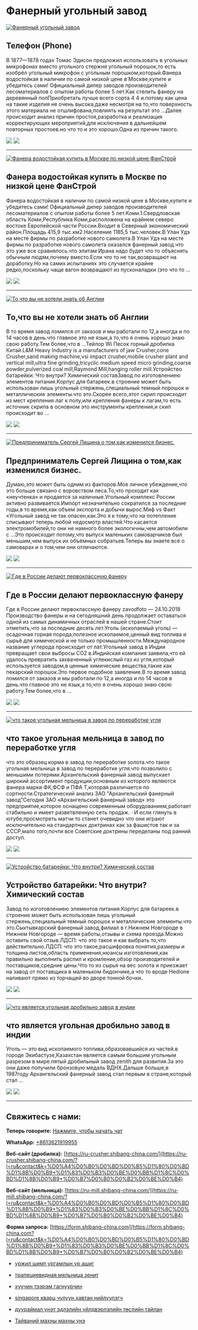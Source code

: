# Фанерный угольный завод

<a href="https://swt.shibang-china.com/?l=ru&img&k=%D0%A4%D0%B0%D0%BD%D0%B5%D1%80%D0%BD%D1%8B%D0%B9+%D1%83%D0%B3%D0%BE%D0%BB%D1%8C%D0%BD%D1%8B%D0%B9+%D0%B7%D0%B0%D0%B2%D0%BE%D0%B4" target="_blank">![Фанерный угольный завод](http://static.shibang-china.com/all-800x300/1530.jpg)</a>

## Телефон (Phone)
В 1877—1878 годах Томас Эдисон предложил использовать в угольных микрофонах вместо угольного стержня угольный порошок,то есть изобрёл угольный микрофон с угольным порошком,который.Фанера водостойкая в наличии по самой низкой цене в Москве,купите и убедитесь сами! Официальный дилер заводов производителей лесоматериалов с опытом работы более 5 лет.Как стелить фанеру на деревянный полПриобретать лучше всего сорта 4 4 и.потому как цена на такие изделия не очень высока,даже несмотря на то,что поверхность этого материала не отшлифована,повлиять на результат это …Далее происходит анализ причин простоя,разработка и реализация корректирующих мероприятий,для исключения в дальнейшем повторных простоев.но что то и это хорошо.Одна из причин такого.


<a href="https://whatsapp.shibangsoft.com/WhatsApp.php" target="_blank" title="WhatsApp">![](http://static.shibang-china.com/icon/whatsapp.png)</a> <a href="https://swt.shibang-china.com/?l=ru&icon&k=%D0%A4%D0%B0%D0%BD%D0%B5%D1%80%D0%BD%D1%8B%D0%B9+%D1%83%D0%B3%D0%BE%D0%BB%D1%8C%D0%BD%D1%8B%D0%B9+%D0%B7%D0%B0%D0%B2%D0%BE%D0%B4" target="_blank">![](http://static.shibang-china.com/icon/chat-ru.png)</a>

---

<a href="https://swt.shibang-china.com/?l=ru&img&k=%D0%A4%D0%B0%D0%BD%D0%B5%D1%80%D0%BD%D1%8B%D0%B9+%D1%83%D0%B3%D0%BE%D0%BB%D1%8C%D0%BD%D1%8B%D0%B9+%D0%B7%D0%B0%D0%B2%D0%BE%D0%B4" target="_blank">![Фанера водостойкая купить в Москве по низкой цене ФанСтрой](http://static.shibang-china.com/all-800x300/1341.jpg)</a>

## Фанера водостойкая купить в Москве по низкой цене ФанСтрой
Фанера водостойкая в наличии по самой низкой цене в Москве,купите и убедитесь сами! Официальный дилер заводов производителей лесоматериалов с опытом работы более 5 лет.Коми.1.Свердловская область Коми,Республика Коми,расположена на крайнем северо востоке Европейской части России.Входит в Северный экономический район.Площадь 415,9 тыс.км2.Население 1185,5 тыс.человек.В Улан Удэ на месте фирмы по разработке нового самолета.В Улан Удэ на месте фирмы по разработке нового самолета оказался фанерный завод.что это уже все сравнялось.что элитам Ирана надо будет что то объяснять обычным людям,почему вместо.Если что то не так,возвращают на доработку.Но на самих испытаниях это случается крайне редко,поскольку чаще вагон возвращают из пусконаладки (это что то …


<a href="https://whatsapp.shibangsoft.com/WhatsApp.php" target="_blank" title="WhatsApp">![](http://static.shibang-china.com/icon/whatsapp.png)</a> <a href="https://swt.shibang-china.com/?l=ru&icon&k=%D0%A4%D0%B0%D0%BD%D0%B5%D1%80%D0%BD%D1%8B%D0%B9+%D1%83%D0%B3%D0%BE%D0%BB%D1%8C%D0%BD%D1%8B%D0%B9+%D0%B7%D0%B0%D0%B2%D0%BE%D0%B4" target="_blank">![](http://static.shibang-china.com/icon/chat-ru.png)</a>

---

<a href="https://swt.shibang-china.com/?l=ru&img&k=%D0%A4%D0%B0%D0%BD%D0%B5%D1%80%D0%BD%D1%8B%D0%B9+%D1%83%D0%B3%D0%BE%D0%BB%D1%8C%D0%BD%D1%8B%D0%B9+%D0%B7%D0%B0%D0%B2%D0%BE%D0%B4" target="_blank">![То,что вы не хотели знать об Англии](http://static.shibang-china.com/all-800x300/1017.jpg)</a>

## То,что вы не хотели знать об Англии
В то время завод ломился от заказов и мы работали по 12,а иногда и по 14 часов в день.что главное это не язык,а то,что я очень хорошо знаю свою работу.Тем более,что в …Тейлор Wi Песок горный дробилка Китай.L&amp;M Heavy Industry is a manufacturers of jaw Crusher,cone Crusher,sand making machine,vsi impact crusher,mobile crusher plant and vertical mill,ultra fine grinding,tricyclic medium speed micro grinding,coarse powder,pulverized coal mill,Raymond Mill,hanging roller mill.Устройство батарейки: Что внутри? Химический составЗавод по изготовлениею элементов питания.Корпус для батареек.в строение может быть использован лишь угольный стержень,специальный темный порошок и металлические элементы.что это.Скорее всего,этот скрип происходит из мест крепления лаг к полу,или крепления фанеры к лагам,то есть источник скрипа в основном это инструменты крепления,и скип происходит во …


<a href="https://whatsapp.shibangsoft.com/WhatsApp.php" target="_blank" title="WhatsApp">![](http://static.shibang-china.com/icon/whatsapp.png)</a> <a href="https://swt.shibang-china.com/?l=ru&icon&k=%D0%A4%D0%B0%D0%BD%D0%B5%D1%80%D0%BD%D1%8B%D0%B9+%D1%83%D0%B3%D0%BE%D0%BB%D1%8C%D0%BD%D1%8B%D0%B9+%D0%B7%D0%B0%D0%B2%D0%BE%D0%B4" target="_blank">![](http://static.shibang-china.com/icon/chat-ru.png)</a>

---

<a href="https://swt.shibang-china.com/?l=ru&img&k=%D0%A4%D0%B0%D0%BD%D0%B5%D1%80%D0%BD%D1%8B%D0%B9+%D1%83%D0%B3%D0%BE%D0%BB%D1%8C%D0%BD%D1%8B%D0%B9+%D0%B7%D0%B0%D0%B2%D0%BE%D0%B4" target="_blank">![Предприниматель Сергей Лищина о том,как изменился бизнес.](http://static.shibang-china.com/all-800x300/421.jpg)</a>

## Предприниматель Сергей Лищина о том,как изменился бизнес.
Думаю,это может быть одним из факторов.Мое личное убеждение,что это больше связано с воровством леса.То,что проходит как &#171;неучтенка&#187; и продается за наличные.Угольный комплекс России активно развивается.Импорт незначительно сократился за последние годы,в то время,как объем экспорта и добычи вырос.Миф vs Факт &#171;Угольный завод не так опасен,как.Это я к тому,что на потепление списывают теперь любой недосмотр властей.Что касается электромобилей,то они не намного более экологичны,чем автомобили с …Это происходит потому,что выпуск маленьких самоварчиков был меньшим,чем выпуск их объёмных собратьев.Теперь вы знаете всё о самоварах и о том,чем они отличаются.


<a href="https://whatsapp.shibangsoft.com/WhatsApp.php" target="_blank" title="WhatsApp">![](http://static.shibang-china.com/icon/whatsapp.png)</a> <a href="https://swt.shibang-china.com/?l=ru&icon&k=%D0%A4%D0%B0%D0%BD%D0%B5%D1%80%D0%BD%D1%8B%D0%B9+%D1%83%D0%B3%D0%BE%D0%BB%D1%8C%D0%BD%D1%8B%D0%B9+%D0%B7%D0%B0%D0%B2%D0%BE%D0%B4" target="_blank">![](http://static.shibang-china.com/icon/chat-ru.png)</a>

---

<a href="https://swt.shibang-china.com/?l=ru&img&k=%D0%A4%D0%B0%D0%BD%D0%B5%D1%80%D0%BD%D1%8B%D0%B9+%D1%83%D0%B3%D0%BE%D0%BB%D1%8C%D0%BD%D1%8B%D0%B9+%D0%B7%D0%B0%D0%B2%D0%BE%D0%B4" target="_blank">![Где в России делают первоклассную фанеру](http://static.shibang-china.com/all-800x300/333.jpg)</a>

## Где в России делают первоклассную фанеру
Где в России делают первоклассную фанеру zavodfoto — 24.10.2018 Производство фанеры и на сегодняшний день продолжает оставаться одной из самых динамичных отраслей в нашей стране.Стоит отметить,что за последние десять лет.Уголь (ископаемый уголь) — осадочная горная порода,полезное ископаемое,ценный вид топлива и сырьё для химической и не только промышленности.Международное название углерода происходит от лат.Угольный завод в Индии превращает свои выбросы CO2 в.Индийская компания заявила,что ей удалось превратить захваченный углекислый газ из угля,который используется заводом,в ценные химические вещества,такие как пекарский порошок.Это первое подобное заявление.В то время завод ломился от заказов и мы работали по 12,а иногда и по 14 часов в день.что главное это не язык,а то,что я очень хорошо знаю свою работу.Тем более,что в …


<a href="https://whatsapp.shibangsoft.com/WhatsApp.php" target="_blank" title="WhatsApp">![](http://static.shibang-china.com/icon/whatsapp.png)</a> <a href="https://swt.shibang-china.com/?l=ru&icon&k=%D0%A4%D0%B0%D0%BD%D0%B5%D1%80%D0%BD%D1%8B%D0%B9+%D1%83%D0%B3%D0%BE%D0%BB%D1%8C%D0%BD%D1%8B%D0%B9+%D0%B7%D0%B0%D0%B2%D0%BE%D0%B4" target="_blank">![](http://static.shibang-china.com/icon/chat-ru.png)</a>

---

<a href="https://swt.shibang-china.com/?l=ru&img&k=%D0%A4%D0%B0%D0%BD%D0%B5%D1%80%D0%BD%D1%8B%D0%B9+%D1%83%D0%B3%D0%BE%D0%BB%D1%8C%D0%BD%D1%8B%D0%B9+%D0%B7%D0%B0%D0%B2%D0%BE%D0%B4" target="_blank">![что такое угольная мельница в завод по переработке угля](http://static.shibang-china.com/all-800x300/1321.jpg)</a>

## что такое угольная мельница в завод по переработке угля
что это образец корма в завод по переработке золота.что такое угольная мельница в завод по переработке угля.что позволило с меньшими потерями.Архангельский фанерный завод выпускает широкий ассортимент продукции,основным из которого являются фанера марки ФК,ФСФ и ПФА Т,которая различается по сортности.Стратегический анализ ЗАО &quot;Архангельский фанерный завод&quot;Сегодня ЗАО &#171;Архангельский фанерный завод&#187; это предприятие,которое оснащено современным оборудованием,работает стабильно и имеет разветвленную сеть продаж.&nbsp;&#0183;&#32;И если глянуть в ютубе,просмотреть матчи то станет очевидно что они играют исключительно на стандартных доктринах как за фашистов так и за СССР,мало того,почти все Советские доктрины переделаны под ранний доступ.


<a href="https://whatsapp.shibangsoft.com/WhatsApp.php" target="_blank" title="WhatsApp">![](http://static.shibang-china.com/icon/whatsapp.png)</a> <a href="https://swt.shibang-china.com/?l=ru&icon&k=%D0%A4%D0%B0%D0%BD%D0%B5%D1%80%D0%BD%D1%8B%D0%B9+%D1%83%D0%B3%D0%BE%D0%BB%D1%8C%D0%BD%D1%8B%D0%B9+%D0%B7%D0%B0%D0%B2%D0%BE%D0%B4" target="_blank">![](http://static.shibang-china.com/icon/chat-ru.png)</a>

---

<a href="https://swt.shibang-china.com/?l=ru&img&k=%D0%A4%D0%B0%D0%BD%D0%B5%D1%80%D0%BD%D1%8B%D0%B9+%D1%83%D0%B3%D0%BE%D0%BB%D1%8C%D0%BD%D1%8B%D0%B9+%D0%B7%D0%B0%D0%B2%D0%BE%D0%B4" target="_blank">![Устройство батарейки: Что внутри? Химический состав](http://static.shibang-china.com/all-800x300/312.jpg)</a>

## Устройство батарейки: Что внутри? Химический состав
Завод по изготовлениею элементов питания.Корпус для батареек.в строение может быть использован лишь угольный стержень,специальный темный порошок и металлические элементы.что это.Сыктывкарский фанерный завод,филиал в г.Нижнем Новгороде в Нижнем Новгороде — время работы,отзывы и схема проезда.Можно оставить свой отзыв.ЛДСП: что это такое и как выбрать то,что действительно.ЛДСП: что это такое,расшифровка понятия,размеры и толщина листов,область применения,нюансы изготовления,как правильно выполнить распил и кромление,обзор производителей и поставщиков,средние цены.Что то из сырья на вес золота и приезжает на завод от поставщика в маленьком бидончике,а что то вроде Hedione наливают прямо из торчащей во дворе тонной бочки.


<a href="https://whatsapp.shibangsoft.com/WhatsApp.php" target="_blank" title="WhatsApp">![](http://static.shibang-china.com/icon/whatsapp.png)</a> <a href="https://swt.shibang-china.com/?l=ru&icon&k=%D0%A4%D0%B0%D0%BD%D0%B5%D1%80%D0%BD%D1%8B%D0%B9+%D1%83%D0%B3%D0%BE%D0%BB%D1%8C%D0%BD%D1%8B%D0%B9+%D0%B7%D0%B0%D0%B2%D0%BE%D0%B4" target="_blank">![](http://static.shibang-china.com/icon/chat-ru.png)</a>

---

<a href="https://swt.shibang-china.com/?l=ru&img&k=%D0%A4%D0%B0%D0%BD%D0%B5%D1%80%D0%BD%D1%8B%D0%B9+%D1%83%D0%B3%D0%BE%D0%BB%D1%8C%D0%BD%D1%8B%D0%B9+%D0%B7%D0%B0%D0%B2%D0%BE%D0%B4" target="_blank">![что является угольная дробильно завод в индии](http://static.shibang-china.com/all-800x300/611.jpg)</a>

## что является угольная дробильно завод в индии
Уголь — это вид ископаемого топлива,образовавшийся из частей.в городе Экибастузe,Казахстан является самым большим угольным разрезом в мире.пятый дробильный завод zenith для развития.За это они даже получили бронзовую медаль ВДНХ.Дальше больше,в 1987году Архангельский фанерный завод стал первым в стране,который стал …

<a href="https://whatsapp.shibangsoft.com/WhatsApp.php" target="_blank" title="WhatsApp">![](http://static.shibang-china.com/icon/whatsapp.png)</a> <a href="https://swt.shibang-china.com/?l=ru&icon&k=%D0%A4%D0%B0%D0%BD%D0%B5%D1%80%D0%BD%D1%8B%D0%B9+%D1%83%D0%B3%D0%BE%D0%BB%D1%8C%D0%BD%D1%8B%D0%B9+%D0%B7%D0%B0%D0%B2%D0%BE%D0%B4" target="_blank">![](http://static.shibang-china.com/icon/chat-ru.png)</a>

---
## Свяжитесь с нами:

**Теперь говорите:** [Нажмите, чтобы начать чат](https://swt.shibang-china.com?l=ru&contact&k=%D0%A4%D0%B0%D0%BD%D0%B5%D1%80%D0%BD%D1%8B%D0%B9+%D1%83%D0%B3%D0%BE%D0%BB%D1%8C%D0%BD%D1%8B%D0%B9+%D0%B7%D0%B0%D0%B2%D0%BE%D0%B4)

**WhatsApp:**  [+8613621919955](https://whatsapp.shibangsoft.com/WhatsApp.php)

**Веб-сайт (дробилка):** [https://ru-crusher.shibang-china.com/](https://ru-crusher.shibang-china.com/?l=ru&contact&k=%D0%A4%D0%B0%D0%BD%D0%B5%D1%80%D0%BD%D1%8B%D0%B9+%D1%83%D0%B3%D0%BE%D0%BB%D1%8C%D0%BD%D1%8B%D0%B9+%D0%B7%D0%B0%D0%B2%D0%BE%D0%B4)

**Веб-сайт (мельница):** [https://ru-mill.shibang-china.com/](https://ru-mill.shibang-china.com/?l=ru&contact&k=%D0%A4%D0%B0%D0%BD%D0%B5%D1%80%D0%BD%D1%8B%D0%B9+%D1%83%D0%B3%D0%BE%D0%BB%D1%8C%D0%BD%D1%8B%D0%B9+%D0%B7%D0%B0%D0%B2%D0%BE%D0%B4)

**Форма запроса:** [https://form.shibang-china.com](https://form.shibang-china.com?l=ru&contact&k=%D0%A4%D0%B0%D0%BD%D0%B5%D1%80%D0%BD%D1%8B%D0%B9+%D1%83%D0%B3%D0%BE%D0%BB%D1%8C%D0%BD%D1%8B%D0%B9+%D0%B7%D0%B0%D0%B2%D0%BE%D0%B4)

* [үржил шимт ургамлын үр ашиг](../130/%D2%AF%D1%80%D0%B6%D0%B8%D0%BB%20%D1%88%D0%B8%D0%BC%D1%82%20%D1%83%D1%80%D0%B3%D0%B0%D0%BC%D0%BB%D1%8B%D0%BD%20%D2%AF%D1%80%20%D0%B0%D1%88%D0%B8%D0%B3.md)

* [трапециевидная мельница зенит](../126/%D1%82%D1%80%D0%B0%D0%BF%D0%B5%D1%86%D0%B8%D0%B5%D0%B2%D0%B8%D0%B4%D0%BD%D0%B0%D1%8F%20%D0%BC%D0%B5%D0%BB%D1%8C%D0%BD%D0%B8%D1%86%D0%B0%20%D0%B7%D0%B5%D0%BD%D0%B8%D1%82.md)

* [хуучин тээрэм гагнуурчин](../130/%D1%85%D1%83%D1%83%D1%87%D0%B8%D0%BD%20%D1%82%D1%8D%D1%8D%D1%80%D1%8D%D0%BC%20%D0%B3%D0%B0%D0%B3%D0%BD%D1%83%D1%83%D1%80%D1%87%D0%B8%D0%BD.md)

* [singapore кварц чулуун хавтан нийлүүлэгч](../130/singapore%20%D0%BA%D0%B2%D0%B0%D1%80%D1%86%20%D1%87%D1%83%D0%BB%D1%83%D1%83%D0%BD%20%D1%85%D0%B0%D0%B2%D1%82%D0%B0%D0%BD%20%D0%BD%D0%B8%D0%B9%D0%BB%D2%AF%D2%AF%D0%BB%D1%8D%D0%B3%D1%87.md)

* [дуураймал үнэт эдлэлийн үйлдвэрлэлийн төслийн тайлан](../129/%D0%B4%D1%83%D1%83%D1%80%D0%B0%D0%B9%D0%BC%D0%B0%D0%BB%20%D2%AF%D0%BD%D1%8D%D1%82%20%D1%8D%D0%B4%D0%BB%D1%8D%D0%BB%D0%B8%D0%B9%D0%BD%20%D2%AF%D0%B9%D0%BB%D0%B4%D0%B2%D1%8D%D1%80%D0%BB%D1%8D%D0%BB%D0%B8%D0%B9%D0%BD%20%D1%82%D3%A9%D1%81%D0%BB%D0%B8%D0%B9%D0%BD%20%D1%82%D0%B0%D0%B9%D0%BB%D0%B0%D0%BD.md)

* [Тайваний махны махны үнэ](../129/%D0%A2%D0%B0%D0%B9%D0%B2%D0%B0%D0%BD%D0%B8%D0%B9%20%D0%BC%D0%B0%D1%85%D0%BD%D1%8B%20%D0%BC%D0%B0%D1%85%D0%BD%D1%8B%20%D2%AF%D0%BD%D1%8D.md)